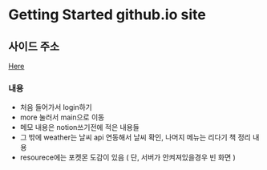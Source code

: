 # Getting Started github.io site

## 사이드 주소
[Here](https://jmeno1011.github.io/prac_etc/)

### 내용
- 처음 들어가서 login하기
- more 눌러서 main으로 이동
- 메모 내용은 notion쓰기전에 적은 내용들
- 그 밖에 weather는 날씨 api 연동해서 날씨 확인, 나머지 메뉴는 리다기 책 정리 내용
- resourece에는 포켓몬 도감이 있음 ( 단, 서버가 안켜져있을경우 빈 화면 )
